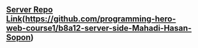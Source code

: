 ## [Server Repo Link](https://github.com/programming-hero-web-course1/b8a12-server-side-Mahadi-Hasan-Sopon)(https://github.com/programming-hero-web-course1/b8a12-server-side-Mahadi-Hasan-Sopon)
